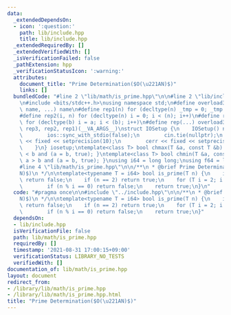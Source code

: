 ```yaml
---
data:
  _extendedDependsOn:
  - icon: ':question:'
    path: lib/include.hpp
    title: lib/include.hpp
  _extendedRequiredBy: []
  _extendedVerifiedWith: []
  _isVerificationFailed: false
  _pathExtension: hpp
  _verificationStatusIcon: ':warning:'
  attributes:
    document_title: "Prime Determination($O(\u221AN)$)"
    links: []
  bundledCode: "#line 2 \"lib/math/is_prime.hpp\"\n\n#line 2 \"lib/include.hpp\"\n\
    \n#include <bits/stdc++.h>\nusing namespace std;\n#define overload3(_1, _2, _3,\
    \ name, ...) name\n#define rep1(n) for (decltype(n) _tmp = 0; _tmp < (n); _tmp++)\n\
    #define rep2(i, n) for (decltype(n) i = 0; i < (n); i++)\n#define rep3(i, a, b)\
    \ for (decltype(b) i = a; i < (b); i++)\n#define rep(...) overload3(__VA_ARGS__,\
    \ rep3, rep2, rep1)(__VA_ARGS__)\nstruct IOSetup {\n    IOSetup() noexcept {\n\
    \        ios::sync_with_stdio(false);\n        cin.tie(nullptr);\n        cout\
    \ << fixed << setprecision(10);\n        cerr << fixed << setprecision(10);\n\
    \    }\n} iosetup;\ntemplate<class T> bool chmax(T &a, const T &b) { return a\
    \ < b and (a = b, true); }\ntemplate<class T> bool chmin(T &a, const T &b) { return\
    \ a > b and (a = b, true); }\nusing i64 = long long;\nusing f64 = long double;\n\
    #line 4 \"lib/math/is_prime.hpp\"\n\n/**\n * @brief Prime Determination($O(\u221A\
    N)$)\n */\n\ntemplate<typename T = i64> bool is_prime(T n) {\n    if (n <= 1)\
    \ return false;\n    if (n == 2) return true;\n    for (T i = 2; i * i <= n; i++)\n\
    \        if (n % i == 0) return false;\n    return true;\n}\n"
  code: "#pragma once\n\n#include \"../include.hpp\"\n\n/**\n * @brief Prime Determination($O(\u221A\
    N)$)\n */\n\ntemplate<typename T = i64> bool is_prime(T n) {\n    if (n <= 1)\
    \ return false;\n    if (n == 2) return true;\n    for (T i = 2; i * i <= n; i++)\n\
    \        if (n % i == 0) return false;\n    return true;\n}"
  dependsOn:
  - lib/include.hpp
  isVerificationFile: false
  path: lib/math/is_prime.hpp
  requiredBy: []
  timestamp: '2021-08-31 17:00:15+09:00'
  verificationStatus: LIBRARY_NO_TESTS
  verifiedWith: []
documentation_of: lib/math/is_prime.hpp
layout: document
redirect_from:
- /library/lib/math/is_prime.hpp
- /library/lib/math/is_prime.hpp.html
title: "Prime Determination($O(\u221AN)$)"
---
```


